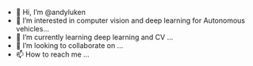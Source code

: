 - 👋 Hi, I’m @andyluken
- 👀 I’m interested in computer vision and deep learning for Autonomous vehicles...
- 🌱 I’m currently learning deep learning and CV ...
- 💞️ I’m looking to collaborate on ...
- 📫 How to reach me ...

<!---
andyluken/andyluken is a ✨ special ✨ repository because its `README.md` (this file) appears on your GitHub profile.
You can click the Preview link to take a look at your changes.
--->
